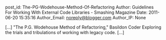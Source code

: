 post_id: The-PG-Wodehouse-Method-Of-Refactoring
Author: Guidelines For Working With External Code Libraries - Smashing Magazine
Date: 2011-06-20 15:35:16
Author_Email: noreply@blogger.com
Author_IP: None

[...] "The P.G. Wodehouse Method of Refactoring," Basildon Coder Exploring the trials and tribulations of working with legacy code. [...]

